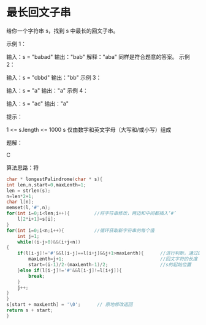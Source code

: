 # 最长回文子串

给你一个字符串 s，找到 s 中最长的回文子串。

 

示例 1：

输入：s = "babad"
输出："bab"
解释："aba" 同样是符合题意的答案。
示例 2：

输入：s = "cbbd"
输出："bb"
示例 3：

输入：s = "a"
输出："a"
示例 4：

输入：s = "ac"
输出："a"


提示：

1 <= s.length <= 1000
s 仅由数字和英文字母（大写和/或小写）组成

题解：

C

算法思路：将

```c
char * longestPalindrome(char * s){
int len,n,start=0,maxLenth=1;
len = strlen(s);
n=len*2+1;
char l[n];
memset(l,'#',n);
for(int i=0;i<len;i++){         //将字符串修改，两边和中间都插入‘#’
    l[2*i+1]=s[i];
}
for(int i=0;i<n;i++){           //循环获取新字符串的每个值
    int j=1;
    while((i-j>0)&&(i+j<n))
{
    if(l[i-j]!='#'&&l[i-j]==l[i+j]&&j+1>maxLenth){      //进行判断，通过的执行赋值
        maxLenth=j+1;                                   //回文字符的长度
        start=(i-1)/2-(maxLenth-1)/2;                   //s的起始位置
    }else if(l[i-j]!='#'&&l[i-j]!=l[i+j]){
        break;
    }
    j++; 
}
}
s[start + maxLenth] = '\0';      // 原地修改返回
return s + start;
}
```

